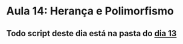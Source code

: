 # Aula 14: Herança e Polimorfismo

## Todo script deste dia está na pasta do [dia 13](https://github.com/rafaelpanegassi/bootcamp_jornada/tree/main/aula_13)
